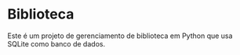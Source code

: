 # Biblioteca
Este é um projeto de gerenciamento de biblioteca em Python que usa SQLite como banco de dados.
